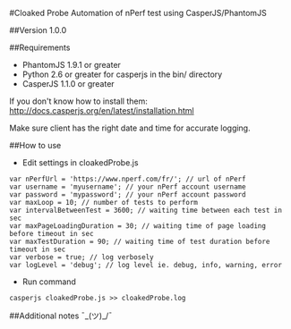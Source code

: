 #Cloaked Probe
Automation of nPerf test using CasperJS/PhantomJS

##Version
1.0.0

##Requirements
- PhantomJS 1.9.1 or greater
- Python 2.6 or greater for casperjs in the bin/ directory
- CasperJS 1.1.0 or greater

If you don't know how to install them: http://docs.casperjs.org/en/latest/installation.html

Make sure client has the right date and time for accurate logging.

##How to use
- Edit settings in cloakedProbe.js
```
var nPerfUrl = 'https://www.nperf.com/fr/'; // url of nPerf
var username = 'myusername'; // your nPerf account username
var password = 'mypassword'; // your nPerf account password
var maxLoop = 10; // number of tests to perform
var intervalBetweenTest = 3600; // waiting time between each test in sec
var maxPageLoadingDuration = 30; // waiting time of page loading before timeout in sec
var maxTestDuration = 90; // waiting time of test duration before timeout in sec
var verbose = true; // log verbosely
var logLevel = 'debug'; // log level ie. debug, info, warning, error
```
- Run command
```
casperjs cloakedProbe.js >> cloakedProbe.log
```

##Additional notes
¯\_(ツ)_/¯